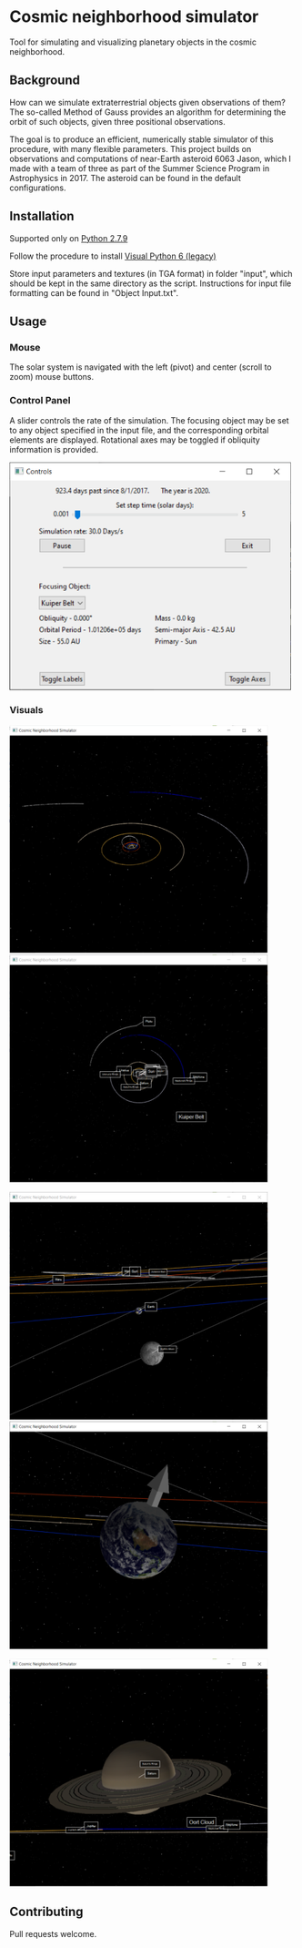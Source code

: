 # Cosmic neighborhood simulator

Tool for simulating and visualizing planetary objects in the cosmic neighborhood. 

## Background

How can we simulate extraterrestrial objects given observations of them? The so-called Method of Gauss provides an algorithm for determining the orbit of such objects, given three positional observations.

The goal is to produce an efficient, numerically stable simulator of this procedure, with many flexible parameters. This project builds on observations and computations of near-Earth asteroid 6063 Jason, which I made with a team of three as part of the Summer Science Program in Astrophysics in 2017. The asteroid can be found in the default configurations. 

## Installation

Supported only on [Python 2.7.9](https://www.python.org/downloads/release/python-279/)

Follow the procedure to install [Visual Python 6 (legacy)](https://vpython.org/contents/download_windows.html)

Store input parameters and textures (in TGA format) in folder "input", which should be kept in the same directory as the script. Instructions for input file formatting can be found in "Object Input.txt".

## Usage

### Mouse

The solar system is navigated with the left (pivot) and center (scroll to zoom) mouse buttons.

### Control Panel

A slider controls the rate of the simulation. The focusing object may be set to any object specified in the input file, and the corresponding orbital elements are displayed. Rotational axes may be toggled if obliquity information is provided.

<img src="https://github.com/charliecb/cosmic-neighborhood-simulator/blob/master/doc/control%20window.PNG" alt="Control panel" height="400"/>

### Visuals

<img src="https://github.com/charliecb/cosmic-neighborhood-simulator/blob/master/doc/Timelapse.PNG" alt="Timelapse" height="400"/><img src="https://github.com/charliecb/cosmic-neighborhood-simulator/blob/master/doc/Overhead.PNG" alt="Solar system" height="400"/>

<img src="https://github.com/charliecb/cosmic-neighborhood-simulator/blob/master/doc/Earth%20orbit2.PNG" alt="View from moon" height="400"/><img src="https://github.com/charliecb/cosmic-neighborhood-simulator/blob/master/doc/Earth%20closeup.PNG" alt="Earth" height="400"/>

<img src="https://github.com/charliecb/cosmic-neighborhood-simulator/blob/master/doc/Saturn%20closeup.PNG" alt="Saturn" height="400"/>


## Contributing

Pull requests welcome.
